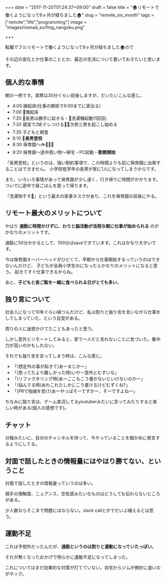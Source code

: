 +++
date = "2017-11-20T01:24:37+09:00"
draft = false
title = "🏠リモートで働くようになって6ヶ月が経ちました🏠"
slug = "remote_six_month"
tags = ["remote","life","programming"]
image = "images/nomad_surfing_nangoku.png"

+++

転職でフルリモートで働くようになって6ヶ月が経ちました🏠ので

その辺の変化とか仕事のこととか、最近の生活について書いておきたいと思います。

<!--more-->

## 個人的な事情

朝の一例です。実際は30分ぐらい前後しますが、だいたいこんな感じ。

* 4:00 嫁起床(仕事の関係で6:00までに家出る)
* 7:00 👨俺起床
* 7:20 👦長男は勝手に起きる・👕洗濯機起動(1回目)
* 7:20 寝室で📺Eテレつける👦👦次男三男を起こし始める
* 7:35 子どもと朝食
* 8:10 **👦長男登校**
* 8:30 保育園へ🚲👨👦👦
* 9:20 保育園〜途中買い物〜帰宅・PC起動・**勤務開始**

「長男登校」というのは、強い制約事項で、この時間よりも前に保育園に出発することはできません。
小学校低学年の長男が家に1人になってしまうからです。

また、いろいろ事情があって保育園が少し遠く、行き帰りに時間がかかります。
ついでに途中で昼ごはんを買って帰ります。

「洗濯物干す👕」という最大の家事タスクがあり、これを保育園の前後にやる。

## リモート最大のメリットについて

やはり **通勤に時間かけずに、わりと脳活動が活発な朝に仕事が始められる** のがかなりのメリットです。

通勤に50分かかるとして、100分はsaveできています。これはかなり大きいです。

今は保育園オーバーヘッドがひどくて、早朝から仕事開始するっていうのはできないんだけど、
子どもが全員小学生のになったらかなりのメリットになると思う。
起きてすぐ仕事できるからね。

あと、**子どもと夜ご飯を一緒に食べられる日がとても多い**。

## 独り言について

社会人になって10年ぐらい経つんだけど、私は割りと独り言を言いながら仕事をしてしまっていた、という自覚がある。

周りの人に迷惑かけてたこともあったと思う。

しかし意外とリモートしてみると、家で一人だと言わないことに気づいた。集中力が高いのかもしれない。

それでも独り言を言ってしまう時は、こんな感じ。

* 「(想定外の事が起きて)あーまじかー」
* 「(思ってたより難しかった時)いやー意外とむずいな」
* 「(リファクタリング時)あーここもこう書かないといけないのかー」
* 「(悩んでる時)あれこれたしかにこう書けるけどむずくね?」
* 「(PRで指摘を受け)あーやっぱそーですかー、そーですよねー」

ちなみに独り言は、ゲーム実況してるyoutuberみたいに言ってみたりすると楽しい時がある(個人の感想です)。

## チャット

分報みたいに、自分のチャンネルを持って、今やっていることを細かめに発言するようにしてる。

## 対面で話したときの情報量にはやはり勝てない、ということ

対面で話したときの情報量っていうのは多い。

相手の理解度、ニュアンス、空気感みたいなものはどうしても伝わらないところがある。

少人数ならそこまで問題にはならない。slack callとかでだいぶ補えるとは思う。

## 運動不足

これは予想外だったんだが、**通勤というのは割りと運動になっていたっぽい**。

それが無くなったおかげで明らかに運動不足になってしまった。

これについてはまだ効果的な対策が打てていない。自宅からジムが微妙に遠いのがネック。
<script type="text/javascript" src="/js/prism.js" async></script>
